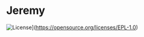 # Jeremy 
![License](https://img.shields.io/badge/License-EPL%201.0-red.svg)](https://opensource.org/licenses/EPL-1.0)